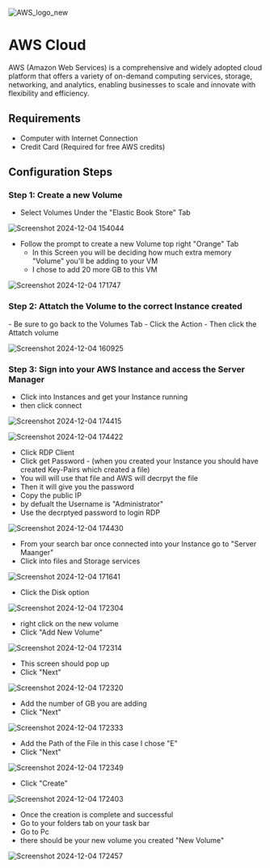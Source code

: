 <p align="center">
       
![AWS_logo_new](https://github.com/user-attachments/assets/a7a389ae-0c58-4096-afdf-d0586aaa44e3)

   

</p>

<h1>AWS Cloud </h1>
AWS (Amazon Web Services) is a comprehensive and widely adopted cloud platform that offers a variety of on-demand computing services, storage, networking, and analytics, enabling businesses to scale and innovate with flexibility and efficiency.

<h2>Requirements</h2>

- Computer with Internet Connection
- Credit Card (Required for free AWS credits)

<h2>Configuration Steps</h2>


<h3>Step 1: Create a new Volume </h3>

- Select Volumes Under the "Elastic Book Store" Tab 
     
![Screenshot 2024-12-04 154044](https://github.com/user-attachments/assets/d0983d63-95ce-4aa9-ae4c-d11a8987f5e8)

- Follow the prompt to create a new Volume top right "Orange" Tab
     - In this Screen you will be deciding how much extra memory "Volume" you'll be adding to your VM
     - I chose to add 20 more GB to this VM
    
![Screenshot 2024-12-04 171747](https://github.com/user-attachments/assets/cd422848-5c9e-435f-af49-dad4325c328d)


 <h3>Step 2: Attatch the Volume to the correct Instance created </h3>
 - Be sure to go back to the Volumes Tab
 - Click the Action
 - Then click the Attatch volume
   
![Screenshot 2024-12-04 160925](https://github.com/user-attachments/assets/3dd44d86-b49d-4b49-8f25-398bc0dc4ebf)


<h3>Step 3: Sign into your AWS Instance and access the Server Manager </h3>

- Click into Instances and get your Instance running
- then click connect

![Screenshot 2024-12-04 174415](https://github.com/user-attachments/assets/9e7ed69d-7876-4b4a-abd8-3e1158089d41)

![Screenshot 2024-12-04 174422](https://github.com/user-attachments/assets/4ef0b68a-565a-4126-a96f-04f9f7b2151e)


- Click RDP Client
- Click get Password - (when you created your Instance you should have created Key-Pairs which created a file)
- You will will use that file and AWS will decrpyt the file
- Then it will give you the password
- Copy the public IP
- by defualt the Username is "Administrator"
- Use the decrptyed password to login RDP
  
![Screenshot 2024-12-04 174430](https://github.com/user-attachments/assets/ce5c1ed5-45a4-49a9-b0e6-982716eeab31)


- From your search bar once connected into your Instance go to "Server Maanger"
- Click into files and Storage services

![Screenshot 2024-12-04 171641](https://github.com/user-attachments/assets/c4eda0f3-b4af-4eea-b102-5fe32eedeac3)


- Click the Disk option

![Screenshot 2024-12-04 172304](https://github.com/user-attachments/assets/5eae90c6-a948-4dde-8c3f-b545d0e43122)

- right click on the new volume
- Click "Add New Volume" 

![Screenshot 2024-12-04 172314](https://github.com/user-attachments/assets/ca89befa-fd21-41b1-8a1e-38d4a596ee94)

- This screen should pop up 
- Click "Next" 

![Screenshot 2024-12-04 172320](https://github.com/user-attachments/assets/910e5bc2-eb93-472a-b026-bfb2b79f1bec)

- Add the number of GB you are adding 
- Click "Next" 

![Screenshot 2024-12-04 172333](https://github.com/user-attachments/assets/e8129a30-3b50-4802-bf2b-df1f4abd3a35)

- Add the Path of the File in this case I chose "E"
- Click "Next"

![Screenshot 2024-12-04 172349](https://github.com/user-attachments/assets/4591a1ec-ea29-4123-acbf-5c7ad71855e3)


- Click "Create"

![Screenshot 2024-12-04 172403](https://github.com/user-attachments/assets/fc88fea6-4006-45b2-bd7c-9c209e972116)

- Once the creation is complete and successful
- Go to your folders tab on your task bar
- Go to Pc
- there should be your new volume you created "New Volume"

![Screenshot 2024-12-04 172457](https://github.com/user-attachments/assets/566dc2a3-1c13-42cd-928e-7b51b15a693d)



